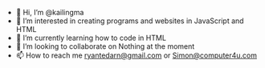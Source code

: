 - 👋 Hi, I’m @kailingma
- 👀 I’m interested in creating programs and websites in JavaScript and HTML
- 🌱 I’m currently learning how to code in HTML
- 💞️ I’m looking to collaborate on Nothing at the moment
- 📫 How to reach me ryantedarn@gmail.com or Simon@computer4u.com

<!---
kailingma/kailingma is a ✨ special ✨ repository because its `README.md` (this file) appears on your GitHub profile.
You can click the Preview link to take a look at your changes.
--->

